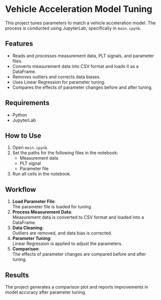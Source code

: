 # Vehicle Acceleration Model Tuning
This project tunes parameters to match a vehicle acceleration model. The process is conducted using JupyterLab, specifically in `main.ipynb`.

## Features
- Reads and processes measurement data, PLT signals, and parameter files.
- Converts measurement data into CSV format and loads it as a DataFrame.
- Removes outliers and corrects data biases.
- Uses Linear Regression for parameter tuning.
- Compares the effects of parameter changes before and after tuning.

## Requirements
- Python
- JupyterLab

## How to Use
1. Open `main.ipynb`.
2. Set the paths for the following files in the notebook:
   - Measurement data
   - PLT signal
   - Parameter file
3. Run all cells in the notebook.

## Workflow
1. **Load Parameter File**:  
   The parameter file is loaded for tuning.
2. **Process Measurement Data**:  
   Measurement data is converted to CSV format and loaded into a DataFrame.
3. **Data Cleaning**:  
   Outliers are removed, and data bias is corrected.
4. **Parameter Tuning**:  
   Linear Regression is applied to adjust the parameters.
5. **Comparison**:  
   The effects of parameter changes are compared before and after tuning.

## Results
The project generates a comparison plot and reports improvements in model accuracy after parameter tuning.
